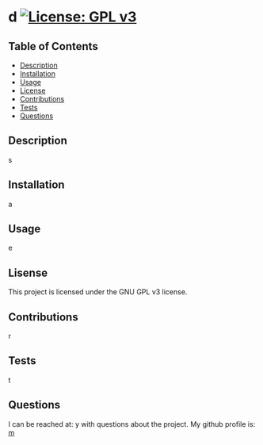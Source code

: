 # d [![License: GPL v3](https://img.shields.io/badge/License-GPLv3-blue.svg)](https://www.gnu.org/licenses/gpl-3.0)
## Table of Contents
+ [Description](#description)
+ [Installation](#installation)
+ [Usage](#usage)
+ [License](licsense)
+ [Contributions](#contributions)
+ [Tests](#tests)
+ [Questions](#questions)
## Description
s
## Installation
a
## Usage
e
## Lisense
This project is licensed under the GNU GPL v3 license.
## Contributions
r
## Tests
t
## Questions
I can be reached at: y with questions about the project.
My github profile is: [m](https://github.com/m)